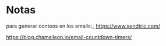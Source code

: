 # Notas

para generar conteos en los emails:_
https://www.sendtric.com/

https://blog.chamaileon.io/email-countdown-timers/